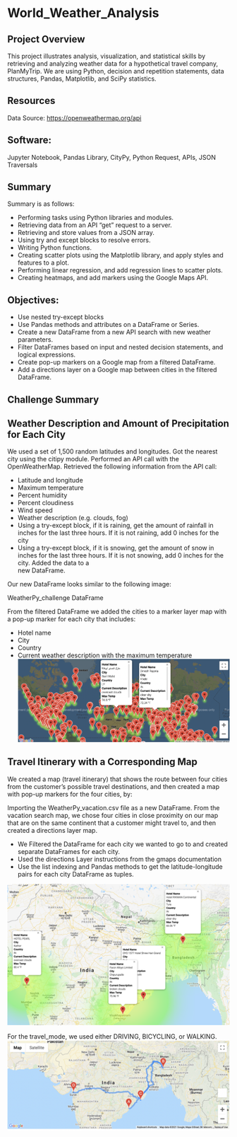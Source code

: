 # World_Weather_Analysis

## Project Overview
This project illustrates analysis, visualization, and statistical skills by retrieving and analyzing weather data for a hypothetical travel company, PlanMyTrip. We are using Python, decision and repetition statements, data structures, Pandas, Matplotlib, and SciPy statistics.

## Resources
Data Source: https://openweathermap.org/api

## Software:
Jupyter Notebook, Pandas Library, CityPy, Python Request, APIs, JSON Traversals

## Summary
Summary is as follows:

* Performing tasks using Python libraries and modules.
* Retrieving data from an API “get” request to a server.
* Retrieving and store values from a JSON array.
* Using try and except blocks to resolve errors.
* Writing Python functions.
* Creating scatter plots using the Matplotlib library, and apply styles and features to a plot.
* Performing linear regression, and add regression lines to scatter plots.
* Creating heatmaps, and add markers using the Google Maps API.


## Objectives:
* Use nested try-except blocks
* Use Pandas methods and attributes on a DataFrame or Series.
* Create a new DataFrame from a new API search with new weather parameters.
* Filter DataFrames based on input and nested decision statements, and logical expressions.
* Create pop-up markers on a Google map from a filtered DataFrame.
* Add a directions layer on a Google map between cities in the filtered DataFrame.

## Challenge Summary

## Weather Description and Amount of Precipitation for Each City
We used a set of 1,500 random latitudes and longitudes.
Got the nearest city using the citipy module.
Performed an API call with the OpenWeatherMap.
Retrieved the following information from the API call:

* Latitude and longitude
* Maximum temperature
* Percent humidity
* Percent cloudiness
* Wind speed
* Weather description (e.g. clouds, fog)
* Using a try-except block, if it is raining, get the amount of rainfall in inches for the last three hours. If it is not raining, add 0 inches for the city
* Using a try-except block, if it is snowing, get the amount of snow in inches for the last three hours. If it is not snowing, add 0 inches for the city. Added the data to a   
  new DataFrame.

Our new DataFrame looks similar to the following image:

WeatherPy_challenge DataFrame



From the filtered DataFrame we added the cities to a marker layer map with a pop-up marker for each city that includes:
* Hotel name
* City
* Country
* Current weather description with the maximum temperature
![alt text](https://github.com/nikmahadeshwar/WorldWeather/blob/main/WeatherPy_vacation.png)

## Travel Itinerary with a Corresponding Map
We created a map (travel itinerary) that shows the route between four cities from the customer’s possible travel destinations, and then created a map with pop-up markers for the four cities, by:

Importing the WeatherPy_vacation.csv file as a new DataFrame. From the vacation search map, we chose four cities in close proximity on our map that are on the same continent that a customer might travel to, and then created a directions layer map.

* We Filtered the DataFrame for each city we wanted to go to and created separate DataFrames for each city.
* Used the directions Layer instructions from the gmaps documentation
* Use the list indexing and Pandas methods to get the latitude-longitude pairs for each city DataFrame as tuples.

![alt text](https://github.com/nikmahadeshwar/WorldWeather/blob/main/WeatherPy_travel_map_markers.png)

For the travel_mode, we used either DRIVING, BICYCLING, or WALKING.
![alt text](https://github.com/nikmahadeshwar/WorldWeather/blob/main/WeatherPy_travel_map.png)
